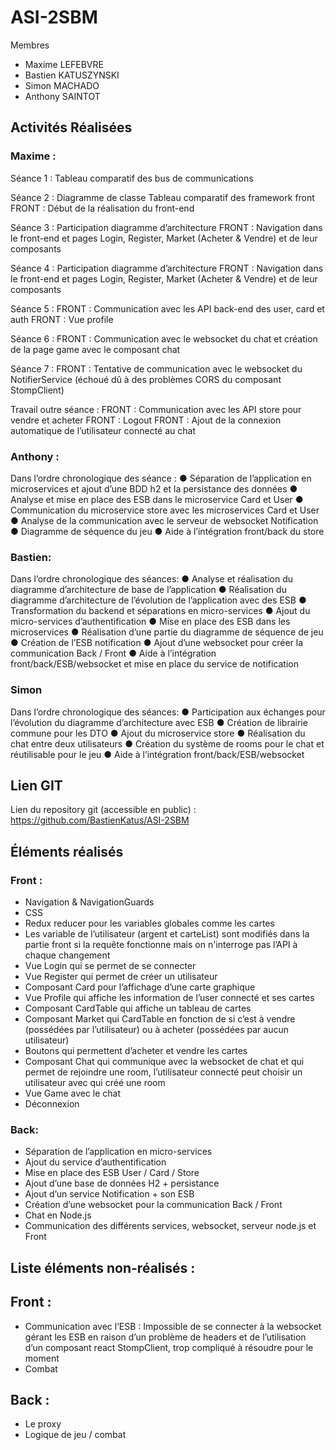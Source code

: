 # ASI-2SBM
Membres
- Maxime LEFEBVRE 
- Bastien KATUSZYNSKI 
- Simon MACHADO 
- Anthony SAINTOT

## Activités Réalisées
### Maxime :
Séance 1 :
Tableau comparatif des bus de communications

Séance 2 :
Diagramme de classe
Tableau comparatif des framework front
FRONT : Début de la réalisation du front-end

Séance 3 :
Participation diagramme d’architecture
FRONT : Navigation dans le front-end et pages Login, Register, Market (Acheter & Vendre) et de leur composants

Séance 4 :
Participation diagramme d’architecture
FRONT : Navigation dans le front-end et pages Login, Register, Market (Acheter & Vendre) et de leur composants

Séance 5 :
FRONT : Communication avec les API back-end des user, card et auth
FRONT : Vue profile

Séance 6 :
FRONT : Communication avec le websocket du chat et création de la page game avec le composant chat

Séance 7 :
FRONT : Tentative de communication avec le websocket du NotifierService (échoué dû à des problèmes CORS du composant StompClient)

Travail outre séance :
FRONT : Communication avec les API store pour vendre et acheter
FRONT : Logout
FRONT : Ajout de la connexion automatique de l’utilisateur connecté au chat

### Anthony :
Dans l’ordre chronologique des séance :
●	Séparation de l’application en microservices et ajout d’une BDD h2 et la persistance des données
●	Analyse et mise en place des ESB dans le microservice Card et User
●	Communication du microservice store avec les microservices Card et User
●	Analyse de la communication avec le serveur de websocket Notification
●	Diagramme de séquence du jeu
●	Aide à l’intégration front/back du store

### Bastien:
Dans l’ordre chronologique des séances:
●	Analyse et réalisation du diagramme d’architecture de base de l’application 
●	Réalisation du diagramme d’architecture de l’évolution de l’application avec des ESB
●	Transformation du backend et séparations en micro-services 
●	Ajout du micro-services d’authentification
●	Mise en place des ESB dans les microservices
●	Réalisation d’une partie du diagramme de séquence de jeu
●	Création de l’ESB notification
●	Ajout d’une websocket pour créer la communication Back / Front 
●	Aide à l’intégration front/back/ESB/websocket et mise en place du service de notification

### Simon
Dans l’ordre chronologique des séances:
●	Participation aux échanges pour l’évolution du diagramme d’architecture avec ESB
●	Création de librairie commune pour les DTO
●	Ajout du microservice store 
●	Réalisation du chat entre deux utilisateurs 
●	Création du système de rooms pour le chat et réutilisable pour le jeu
●	Aide à l’intégration front/back/ESB/websocket

## Lien GIT

Lien du repository git (accessible en public) : https://github.com/BastienKatus/ASI-2SBM


## Éléments réalisés
### Front : 
-	Navigation & NavigationGuards
-	CSS
-	Redux reducer pour les variables globales comme les cartes
-   Les variable de l’utilisateur (argent et carteList) sont modifiés dans la partie front si la requête fonctionne mais on n'interroge pas l’API à chaque changement
-	Vue Login qui se permet de se connecter
-	Vue Register qui permet de créer un utilisateur
-	Composant Card pour l’affichage d’une carte graphique
-	Vue Profile qui affiche les information de l’user connecté et ses cartes
-	Composant CardTable qui affiche un tableau de cartes
-	Composant Market qui CardTable en fonction de si c’est à vendre (possédées par l’utilisateur) ou à acheter (possédées par aucun utilisateur)
-	Boutons qui permettent d’acheter et vendre les cartes
-	Composant Chat qui communique avec la websocket de chat et qui permet de rejoindre une room, l’utilisateur connecté peut choisir un utilisateur avec qui créé une room
-	Vue Game avec le chat
-	Déconnexion

### Back:
-	Séparation de l’application en micro-services
-	Ajout du service d’authentification
-	Mise en place des ESB User / Card / Store
-	Ajout d’une base de données H2 + persistance
-	Ajout d’un service Notification + son ESB
-	Création d’une websocket pour la communication Back / Front
-	Chat en Node.js
-	Communication des différents services, websocket, serveur node.js et Front

## Liste éléments non-réalisés :

## Front :
-	Communication avec l’ESB : Impossible de se connecter à la websocket gérant les ESB en raison d’un problème de headers et de l’utilisation d’un composant react StompClient, trop compliqué à résoudre pour le moment
-	Combat
## Back :
-	Le proxy
-	Logique de jeu / combat


